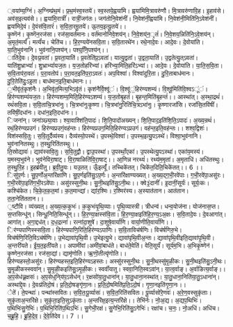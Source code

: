 

  
्वया॑म्य॒ग्निं। अ॒ग्निम्प्र॑थ॒मं। प्र॒थ॒मंस्व॒स्तये॑। स्व॒स्तये॒ह्वया॑मि। ह्वया॑मिमि॒त्रावरु॑णौ। मि॒त्रावरु॑णावि॒ह। इ॒हाव॑से। अव॑स॒इत्यव॑से।। ह्वया॑मि॒रात्रीं॑। रात्रीं॒जग॑तः। जग॑तोनि॒वेश॑नीं। नि॒वेश॑नीं॒ह्वया॑मि। नि॒वेश॑नी॒मिति॑नि॒ऽवेश॑नीं। ह्वया॑मिदे॒वं। दे॒वंस॑वि॒तारं॑। स॒वि॒ता॒रमू॒तये॑। ऊ॒तय॒इत्यू॒तये॑।।  
कृ॒ष्णॆन॑। कृ॒ष्णॆन॒रज॑सा। रज॑सा॒वर्त॑मानः। वर्त॑मानोनिवे॒शय॑न्। नि॒वे॒शय्॑न॒ृतं॑। नि॒वे॒शय॒न्निति॑नि॒ऽवे॒शय॑न्। अ॒मृतं॒मर्त्यं॑। मर्त्यं॑च। चेति॑च।। हि॒र॒ण्यये॑नसवि॒ता। स॒वि॒तारथे॑न। रथे॒नादे॒वः। आदे॒वः। दे॒वोया॑ति। या॒ति॒भुव॑नानि। भुव॑नानि॒पश्य॑न्। पश्य्॒निि॒पश्य॑न्।।  
ाति॑दे॒वः। दे॒वःप्र॒वता॑। प्र॒वता॒याति॑। प्र॒वतेति॑प्र॒ऽवता॑। यात्यु॒द्वता॑। उ॒द्वता॒याति॑। उ॒द्वतेत्यु॒त्ऽवता॑। याति॑शु॒भ्राभ्यां॑। शु॒भ्राभ्यां॑यज॒तः। य॒ज॒तोहरि॑भ्यां। हरि॑भ्या॒मिति॒हरि॑ऽभ्यां।। आदे॒वः। दे॒वोया॑ति। या॒ति॒स॒वि॒ता। स॒वि॒ताप॑रा॒वतः॑। प॒रा॒वतोप॑। प॒रा॒वत॒इति॑प॒रा॒ऽवतः॑। अप॒विश्वा॑। विश्वा॑दुरि॒ता। दु॒रि॒ताबाध॑मानः। दु॒रि॒तेति॑दुः॒ऽइ॒ता। बाध॑मान॒इति॒बाध॑मानः।।  
॒भीवृ॑तं॒कृश॑नैः। अ॒भिवृ॑त॒मित्य॒भिऽवृ॑तं। कृश॑नैर्वि॒श्वू॑ं। वि॒श्वू॑ं॒हिर॑ण्यशम्यं। वि॒श्वू॒॑मिति॑वि॒श्वऽू॑ं। हिर॑ण्यशम्यंयज॒तः। हिर॑ण्यशम्य॒मिति॒हिर॑ण्यऽशम्यं। य॒ज॒तोबृ॒हतं॑। बृ॒हन्त॒मिति॑बृ॒हन्तं॑।। आस्था॑त्। अ॒स्था॒द्रथं॑। रथं॑सवि॒ता। स॒वि॒ताचि॒त्रभा॑नुः। चि॒त्रभा॑नुःकृ॒ष्णा। चि॒त्रभा॑नु॒रिति॑चि॒त्रऽभा॑नुः। कृ॒ष्णारजां॑सि। रजां॑सि॒तवि॑षीं। तवि॑षीं॒दधा॑नः। दधा॑न॒इति॒दधा॑नः।।  
िजना॑न्। जना॑ञ्छ्या॒वाः। श्या॒वाश्शि॑ति॒पादः॑। शि॒ति॒पादो॑अख्यन्। शि॒ति॒पाद॒इति॑शि॒ति॒ऽपादः॑। अ॒ख्य॒न्रथं॑। रथं॒हिर॑ण्यप्रउगं। हिर॑ण्यप्रउगं॒वह॑न्तः। हिर॑ण्यप्रउग॒मिति॒हिर॑ण्यऽप्रउगं। वह॑न्त॒इति॒वह॑न्तः।। शश्व॒द्विशः॑। विश॑स्सवि॒तुः। स॒वि॒तुर्दैव्य॑स्य। दैव्य॑स्यो॒पस्थे॑। उ॒पस्थे॒विश्वा॑। उ॒पस्थ॒इत्यु॒पऽस्थे॑। विश्वा॒भुव॑नानि। भुव॑नानितस्थुः। त॒स्थु॒रिति॑तस्थुः।।  
ति॒स्रोद्यावः॑। द्याव॑स्सवि॒तुः। स॒वि॒तुद्वौ। द्वाउ॒पस्था॑। उ॒पस्थाँ॒एका॑। उ॒पस्थेत्यु॒पऽस्था॑। एका॑य॒मस्य॑। य॒मस्य॒भुव॑ने। भुव॑नेविरा॒षाट्। वि॒रा॒षाळिति॑वि॒रा॒षाट्।। आ॒णिन्न नरथ्यं॑। रथ्य॑म॒मृता॑। अ॒मृताधि॑। अधि॑तस्थुः। त॒स्थु॒रि॒ह। इ॒हब्र॑वीतु। ब्र॒वी॒तु॒यः। यउ॒तत्। ऊँ॒इत्यूँ॑। तच्चिके॑तत्। चिके॑त॒दिति॒चिके॑तत्।। 6 ।।  
िसु॑प॒र्णः। सु॒प॒र्णोअ॒न्तरि॑क्षाणि। सु॒प॒र्णइति॑सु॒ऽप॒र्णः। अ॒न्तरि॑क्षाण्यख्यत्। अ॒ख्य॒द्ग॒भी॒रवे॑पाः। ग॒भी॒रवे॑पा॒असु॑रः। ग॒भी॒रवे॑पा॒इति॑ग॒भी॒रऽवे॑पाः। असु॑रस्सुनी॒थः। सु॒नी॒थइति॑सु॒ऽनी॒थः।। क्वे३॒॑दानीं॑। इ॒दानीं॒सूर्यः॑। सूर्यः॒कः। कश्चि॑केत। चि॒के॒त॒क॒त॒मां। क॒त॒मान्द्यां। द्यांर॒श्मिः। र॒श्मिर॑स्य। अ॒स्यात॑तान। आत॑तान। त॒ता॒नेति॑ततान।।  
॒ष्टौवि। व्य॑ख्यत्। अ॒ख्य॒त्क॒कुभः॑। क॒कुभः॑पृ॒थि॒व्याः। पृ॒थि॒व्यास्त्री। त्रीधन्व॑। धन्व॒योज॑ना। योज॑नास॒प्त। स॒प्तसिन्धू॑न्। सिन्धू॒निति॒सिन्धू॑न्।। हि॒र॒ण्या॒क्षस्स॑वि॒ता। हि॒र॒ण्या॒क्षइति॑हि॒र॒ण्य॒ऽअ॒क्षः। स॒वि॒तादे॒वः। दे॒वआगा॑त्। आगा॑त्। अ॒गा॒द्दध॑त्। द॒ध॒द्रत्ना॑। रत्ना॑दा॒शुषे॑। दा॒शुषे॒वार्या॑णि। वार्या॒णीति॒वार्या॑णि।।  
िर॑ण्यपाणिस्स्सवि॒ता। हिर॑ण्यपाणि॒रिति॒हिर॑ण्यऽपाणिः। स॒वि॒ताविच॑र्षणिः। विच॑र्षणिरु॒भे। विच॑र्षणि॒रिति॒विऽच॑र्षणिः। उ॒भेद्यावा॑पृथि॒वी। उ॒भेइत्यु॒भे। द्यावा॑पृथि॒वीअ॒न्तः। द्यावा॑पृथि॒वीइति॒द्यावा॑पृ॒थि॒वी। अ॒न्तरी॑यते। ई॒य॒त॒इती॑यते।। अपामी॑वां।अमी॑वां॒बाध॑ते। बाध॑ते॒वेति॑। वेति॒सूर्यं॑। सूर्य॑म॒भि। अ॒भिकृ॒ष्णेन॑। कृ॒ष्णेन॒रज॑सा। रज॑सा॒द्यां। द्यामृ॑णोति। ऋ॒णॊ॒तीत्यृ॑णोति।।  
हिर॑ण्यहस्तो॒असु॑रः। हिर॑ण्यहस्त॒इति॒हिर॑ण्यऽहस्तः। अस्सु॑रस्सुनी॒थः। सु॒नी॒थस्सु॑मृ॒ळी॒कः। सु॒नी॒थइति॑सु॒ऽनी॒थः। सु॒मृ॒ळीकस्स्ववा॑न्। सु॒मृ॒ळी॒कइति॑सु॒ऽमृ॒ळी॒कः। स्ववाँ॑यातु। स्ववा॒निति॒स्वऽवा॑न्। या॒त्व॒र्वाङ्। अ॒र्वाङित्य॒र्वाङ्।। अ॒प॒सेध॑न्न्र॒क्षसः॑। अ॒प॒सेध्॒नि्य॑प॒ऽसेध॑न्। र॒क्षसो॑या॒तु॒धाना॑न्। या॒तु॒धाना॒नस्था॑त्। या॒तु॒धाना॒निति॑या॒तु॒ऽधाना॑न्। अस्था॑द्दे॒वः। दे॒वःप्र॑तिदो॒षं। प्र॒ति॒दो॒षङ्गृ॑णा॒नः। प्र॒ति॒दो॒षमिति॑प्र॒ति॒ऽदो॒षं। गृ॒णा॒नइति॑गृ॒णा॒नः।।  
ेते॑। ते॒पन्थाः॑। पन्था॑स्सवितः। स॒वि॒तः॒पू॒र्व्यासः॑। स॒वि॒त॒रिति॑सवितः। पू॒र्व्यासो॑रे॒णवः॑। अ॒रे॒ण॒वस्सुकृ॑ताः। सुकृ॑ताअ॒न्तरि॑क्षे। सुकृ॑ता॒इति॒सुऽकृ॑ताः। अ॒न्तरि॑क्ष॒इत्य॒न्तरि॑क्षे।। तेभि॑र्नः। नो॒अ॒द्य। अ॒द्यप॒थिभिः॑। प॒थिभिः॑सु॒गेभिः॑। प॒थिभि॒रिति॑प॒थिऽभिः॑। सु॒गेभी॒रक्ष॑। सु॒गेभि॒रिति॑सु॒ऽगेभिः॑। रक्षा॑च। च॒नः॒। नो॒अधि॑। अधि॑च। च॒ब्रू॒हि॒। ब्रू॒हि॒दे॒व॒। दे॒वे॒ति॑देव।। 7 ।।  

